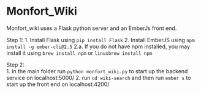 
# Monfort_Wiki

Monfort_wiki uses a Flask python server and an EmberJs front end.

Step 1:
	1. Install Flask using `pip install Flask`
	2. Install EmberJS using `npm install -g ember-cli@2.5`
		2.a. If you do not have npm installed, you may install it using `brew install npm` or `linuxbrew install npm`

Step 2:  
	1. In the main folder run `python monfort_wiki.py` to start up the backend service on localhost:5000/
	2. run `cd wiki-search` and then run `ember s` to start up the front end on localhost:4200/


